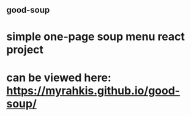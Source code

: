 ## good-soup
# simple one-page soup menu react project
# can be viewed here: https://myrahkis.github.io/good-soup/
